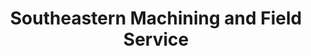 ---
title: "Southeastern Machining and Field Service"
url: /lancaster/southeastern-machining-and-field-service/
shop: trade
---